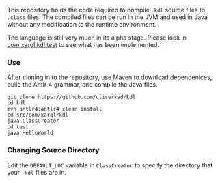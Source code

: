 This repository holds the code required to compile `.kdl` source files to `.class` files. The compiled files can be run in the JVM and used in Java without any modification to the runtime environment.

The language is still very much in its alpha stage. Please look in [com.xarql.kdl.test](https://github.com/cliserkad/kdl/tree/master/src/com/xarql/kdl/sample) to see what has been implemented.

### Use
After cloning in to the repository, use Maven to download dependenices, build the Antlr 4 grammar, and compile the Java files. 
```console
git clone https://github.com/cliserkad/kdl
cd kdl
mvn antlr4:antlr4 clean install
cd src/com/xarql/kdl
java ClassCreator
cd test
java HelloWorld
```

### Changing Source Directory
Edit the `DEFAULT_LOC` variable in `ClassCreator` to specify the directory that your `.kdl` files are in.
